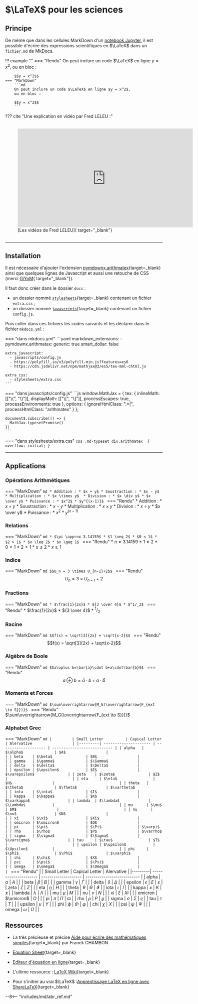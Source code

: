 
# $\LaTeX$ pour les sciences
## Principe
De même que dans les cellules MarkDown d'un [notebook Jupyter](../LaTeX-Le_BN_pour_formuler),
 il est possible d'écrire des expressions scientifiques en $\LaTeX$ dans un `fichier.md` de MkDocs.

!!! example ""
    === "Rendu"
        On peut inclure un code $\LaTeX$ en ligne $y = x^2$,
        ou en bloc :
        
        $$y = x^2$$
    === "MarkDown"
        ```md
        On peut inclure un code $\LaTeX$ en ligne $y = x^2$,
        ou en bloc :
        
        $$y = x^2$$
        ```

??? cite "Une explication en vidéo par Fred LELEU :"
    <figure>    
        <iframe width="560" height="315" src="https://www.youtube-nocookie.com/embed/QR4-eLTslAE" title="YouTube video player" frameborder="0" allow="accelerometer; autoplay; clipboard-write; encrypted-media; gyroscope; picture-in-picture" allowfullscreen></iframe>
        <br>
        <figcaption markdown> [Les vidéos de Fred LELEU]{ target="_blank"}</figcaption>        
    </figure>
***
## Installation
Il est nécessaire d'ajouter l'extension [pymdownx.arithmatex](https://squidfunk.github.io/mkdocs-material/setup/extensions/python-markdown-extensions/#arithmatex){target=_blank} ainsi que quelques lignes de Javascript et aussi une retouche de CSS (merci [GiYoM](https://mooc-forums.inria.fr/moocnsi/t/mkdocs-une-solution-ideale/1758/17){ target="_blank"}).

Il faut donc créer dans le dossier `docs` :

- un dossier nommé [`stylesheets`](https://squidfunk.github.io/mkdocs-material/customization/?h=css#additional-css){target=_blank} contenant un fichier `extra.css` ;
- un dossier nommé [`javascripts`](https://squidfunk.github.io/mkdocs-material/customization/?h=css#additional-css){target=_blank} contenant un fichier `config.js`.

Puis coller dans ces fichiers les codes suivants et les déclarer dans le fichier `mkdocs.yml` :

=== "dans mkdocs.yml"
    ```yaml
    markdown_extensions:
      - pymdownx.arithmatex:
          generic: true
          smart_dollar: false    

    extra_javascript:
      - javascripts/config.js
      - https://polyfill.io/v3/polyfill.min.js?features=es6
      - https://cdn.jsdelivr.net/npm/mathjax@3/es5/tex-mml-chtml.js
    
    extra_css:
      - stylesheets/extra.css
    ```
=== "dans javascripts/config.js"
    ```js
    window.MathJax = {
      tex: {
        inlineMath: [["\\(", "\\)"]],
        displayMath: [["\\[", "\\]"]],
        processEscapes: true,
        processEnvironments: true
      },
      options: {
        ignoreHtmlClass: ".*|",
        processHtmlClass: "arithmatex"
      }
    };

    document$.subscribe(() => {
      MathJax.typesetPromise()
    })
    ```
=== "dans stylesheets/extra.css"
    ```css
    .md-typeset div.arithmatex  {
        overflow: initial;
    }
    ```
***
## Applications
### Opérations Arithmétiques
=== "MarkDown"
    ```md
    * Addition :
        * $x + y$
    * Soustraction :
        * $x - y$
    * Multiplication :
        * $x \times y$ 
    * Division :
        * $x \div y$
        * $x \over y$
    * Puissance :
        * $x^2$
        * $y^{(x-1)}$
    ```
=== "Rendu"
    * Addition :
        * $x + y$
    * Soustraction :
        * $x - y$
    * Multiplication :
        * $x \times y$ 
    * Division :
        * $x \div y$
        * $x \over y$
    * Puissance :
        * $x^2$
        * $y^{(x-1)}$

### Relations
=== "MarkDown"
    ```md
    * $\pi \approx 3.14159$
    * $1 \neq 2$
    * $0 < 1$
    * $2 > 1$
    * $x \leq 2$
    * $x \geq 1$
    ```
=== "Rendu"
    * $\pi \approx 3.14159$
    * $1 \neq 2$
    * $0 < 1$
    * $2 > 1$
    * $x \leq 2$
    * $x \geq 1$

### Indice
=== "MarkDown"
    ```md
    $$U_n = 3 \times U_{n-1}+2$$
    ```
=== "Rendu"
    $$U_n = 3 \times U_{n-1}+2$$

### Fractions
=== "MarkDown"
    ```md
    * $\frac{1}{2x}$
    * ${3 \over 4}$
    * $^1/_2$
    ```
=== "Rendu"
    * $\frac{1}{2x}$
    * ${3 \over 4}$
    * $^1/_2$

### Racine
=== "MarkDown"
    ```md
    $$f(x) = \sqrt[3]{2x} + \sqrt{x-2}$$
    ```
=== "Rendu"
    $$f(x) = \sqrt[3]{2x} + \sqrt{x-2}$$

### Algèbre de Boole
=== "MarkDown"
    ```md
    $$a\oplus b=\bar{a}\cdot b+a\cdot\bar{b}$$
    ```
=== "Rendu"
    $$a\oplus b=\bar{a}\cdot b+a\cdot\bar{b}$$

### Moments et Forces
=== "MarkDown"
    ```md
    $\sum\overrightarrow{M_G(\overrightarrow{F_{ext \to S}})}$
    ```
=== "Rendu"
    $\sum\overrightarrow{M_G(\overrightarrow{F_{ext \to S}})}$


### Alphabet Grec
=== "MarkDown"
    ```md
    |         | Small Letter          | Capical Letter       | Alervative                  |
    |---------| --------------------- | -------------------- | --------------------------- |
    | alpha   | $\alpha$              | $A$                  |                             |
    | beta    | $\beta$               | $B$                  |                             |
    | gamma   | $\gamma$              | $\Gamma$             |                             |
    | delta   | $\delta$              | $\Delta$             |                             |
    | epsilon | $\epsilon$            | $E$                  | $\varepsilon$               |
    | zeta    | $\zeta$               | $Z$                  |                             |
    | eta     | $\eta$                | $H$                  |                             |
    | theta   | $\theta$              | $\Theta$             | $\vartheta$                 |
    | iota    | $\iota$               | $I$                  |                             |
    | kappa   | $\kappa$              | $K$                  | $\varkappa$                 |
    | lambda  | $\lambda$             | $\Lambda$            |                             |
    | mu      | $\mu$                 | $M$                  |                             |
    | nu      | $\nu$                 | $N$                  |                             |
    | xi      | $\xi$                 | $Xi$                 |                             |
    | omicron | $\omicron$            | $O$                  |                             |
    | pi      | $\pi$                 | $\Pi$                | $\varpi$                    |
    | rho     | $\rho$                | $P$                  | $\varrho$                   |
    | sigma   | $\sigma$              | $\Sigma$             | $\varsigma$                 |
    | tau     | $\tau$                | $T$                  |                             |
    | upsilon | $\upsilon$            | $\Upsilon$           |                             |
    | phi     | $\phi$                | $\Phi$               | $\varphi$                   |
    | chi     | $\chi$                | $X$                  |                             |
    | psi     | $\psi$                | $\Psi$               |                             |
    | omega   | $\omega$              | $\Omega$             |                             |
    ```
=== "Rendu"
    |         | Small Letter          | Capical Letter       | Alervative                  |
    |---------| --------------------- | -------------------- | --------------------------- |
    | alpha   | $\alpha$              | $A$                  |                             |
    | beta    | $\beta$               | $B$                  |                             |
    | gamma   | $\gamma$              | $\Gamma$             |                             |
    | delta   | $\delta$              | $\Delta$             |                             |
    | epsilon | $\epsilon$            | $E$                  | $\varepsilon$               |
    | zeta    | $\zeta$               | $Z$                  |                             |
    | eta     | $\eta$                | $H$                  |                             |
    | theta   | $\theta$              | $\Theta$             | $\vartheta$                 |
    | iota    | $\iota$               | $I$                  |                             |
    | kappa   | $\kappa$              | $K$                  | $\varkappa$                 |
    | lambda  | $\lambda$             | $\Lambda$            |                             |
    | mu      | $\mu$                 | $M$                  |                             |
    | nu      | $\nu$                 | $N$                  |                             |
    | xi      | $\xi$                 | $Xi$                 |                             |
    | omicron | $\omicron$            | $O$                  |                             |
    | pi      | $\pi$                 | $\Pi$                | $\varpi$                    |
    | rho     | $\rho$                | $P$                  | $\varrho$                   |
    | sigma   | $\sigma$              | $\Sigma$             | $\varsigma$                 |
    | tau     | $\tau$                | $T$                  |                             |
    | upsilon | $\upsilon$            | $\Upsilon$           |                             |
    | phi     | $\phi$                | $\Phi$               | $\varphi$                   |
    | chi     | $\chi$                | $X$                  |                             |
    | psi     | $\psi$                | $\Psi$               |                             |
    | omega   | $\omega$              | $\Omega$             |                             |

## Ressources

- La très précieuse et précise [Aide pour écrire des mathématiques simples](https://ens-fr.gitlab.io/mkdocs/maths/){target=_blank} par Franck CHAMBON

- [Equation Sheet](http://www.equationsheet.com/){target=_blank}

- [Editeur d'équation en ligne](http://www.codecogs.com/eqnedit.php?latex=){target=_blank}

- L'ultime ressource : [LaTeX Wiki](http://en.wikibooks.org/wiki/LaTeX/Mathematics){target=_blank}

- Pour s'initier au vrai $\LaTeX$ :[Apprentissage LaTeX en ligne avec ShareLaTeX](http://tsi.si.lycee.ecmorlaix.fr/APprentissageLaTeX/){target=_blank}


--8<-- "includes/md/abr_ref.md"
